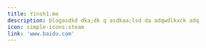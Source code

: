```yaml
---
title: Yinsh1.me
description: blogasdkd dka;dk q asdkaa;lsd da adqwdlkxck adq
icon: simple-icons:steam
link: 'www.baidu.com'
---
```

